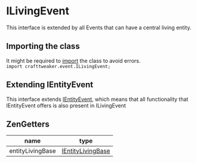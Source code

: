 # ILivingEvent

This interface is extended by all Events that can have a central living entity.

## Importing the class
It might be required to [import](/AdvancedFunctions/Import) the class to avoid errors.  
`import crafttweaker.event.ILivingEvent;`

## Extending IEntityEvent
This interface extends [IEntityEvent](IEntityEvent), which means that all functionality that IEntityEvent offers is also present in ILivingEvent

## ZenGetters

| name             | type                                                     |
|------------------|----------------------------------------------------------|
| entityLivingBase | [IEntityLivingBase](/Vanilla/Entities/IEntityLivingBase) |
